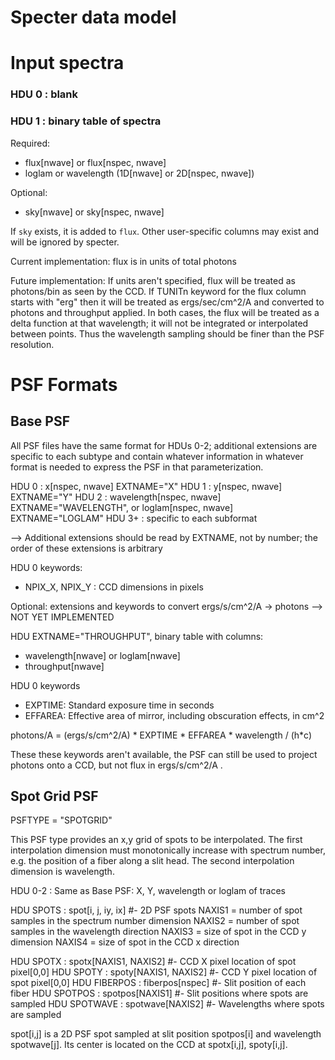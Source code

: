 Specter data model
==================

Input spectra
=============

### HDU 0 : blank ###

### HDU 1 : binary table of spectra ###

Required:
  - flux[nwave] or flux[nspec, nwave]
  - loglam or wavelength (1D[nwave] or 2D[nspec, nwave])

Optional:
  - sky[nwave] or sky[nspec, nwave]

If `sky` exists, it is added to `flux`.  Other user-specific columns may
exist and will be ignored by specter.

Current implementation: flux is in units of total photons

Future implementation:
If units aren't specified, flux will be treated as photons/bin as seen
by the CCD.  If TUNITn keyword for the flux column starts with "erg" then
it will be treated as ergs/sec/cm^2/A and converted to photons and throughput
applied.  In both cases, the flux will be treated as a delta function at
that wavelength; it will not be integrated or interpolated between points.
Thus the wavelength sampling should be finer than the PSF resolution.


PSF Formats
===========

Base PSF
--------

All PSF files have the same format for HDUs 0-2; additional extensions
are specific to each subtype and contain whatever information in whatever
format is needed to express the PSF in that parameterization.

HDU 0 : x[nspec, nwave]             EXTNAME="X"
HDU 1 : y[nspec, nwave]             EXTNAME="Y"
HDU 2 : wavelength[nspec, nwave]    EXTNAME="WAVELENGTH", or
        loglam[nspec, nwave]        EXTNAME="LOGLAM"
HDU 3+ : specific to each subformat

--> Additional extensions should be read by EXTNAME, not by number;
    the order of these extensions is arbitrary

HDU 0 keywords:
  - NPIX_X, NPIX_Y : CCD dimensions in pixels

Optional: extensions and keywords to convert ergs/s/cm^2/A -> photons
--> NOT YET IMPLEMENTED

HDU EXTNAME="THROUGHPUT", binary table with columns:
  - wavelength[nwave] or loglam[nwave]
  - throughput[nwave]

HDU 0 keywords
  - EXPTIME: Standard exposure time in seconds
  - EFFAREA: Effective area of mirror, including obscuration effects, in cm^2
  
photons/A = (ergs/s/cm^2/A) * EXPTIME * EFFAREA * wavelength / (h*c)

These these keywords aren't available, the PSF can still be used to project
photons onto a CCD, but not flux in ergs/s/cm^2/A .

Spot Grid PSF
-------------
PSFTYPE = "SPOTGRID"

This PSF type provides an x,y grid of spots to be interpolated.
The first interpolation dimension must monotonically increase with
spectrum number, e.g. the position of a fiber along a slit head.
The second interpolation dimension is wavelength.

HDU 0-2 : Same as Base PSF: X, Y, wavelength or loglam of traces

HDU SPOTS : spot[i, j, iy, ix]    #- 2D PSF spots
    NAXIS1 = number of spot samples in the spectrum number dimension
    NAXIS2 = number of spot samples in the wavelength direction
    NAXIS3 = size of spot in the CCD y dimension
    NAXIS4 = size of spot in the CCD x direction
    
HDU SPOTX : spotx[NAXIS1, NAXIS2]   #- CCD X pixel location of spot pixel[0,0]
HDU SPOTY : spoty[NAXIS1, NAXIS2]   #- CCD Y pixel location of spot pixel[0,0]
HDU FIBERPOS : fiberpos[nspec]      #- Slit position of each fiber
HDU SPOTPOS  : spotpos[NAXIS1]      #- Slit positions where spots are sampled
HDU SPOTWAVE : spotwave[NAXIS2]     #- Wavelengths where spots are sampled

spot[i,j] is a 2D PSF spot sampled at slit position spotpos[i] and
wavelength spotwave[j].  Its center is located on the CCD at
spotx[i,j], spoty[i,j].




























